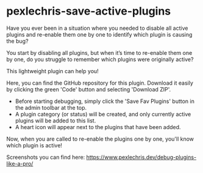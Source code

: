# pexlechris-save-active-plugins

Have you ever been in a situation where you needed to disable all active plugins and re-enable them one by one to identify which plugin is causing the bug?

You start by disabling all plugins, but when it’s time to re-enable them one by one, do you struggle to remember which plugins were originally active?

This lightweight plugin can help you!

Here, you can find the GitHub repository for this plugin. Download it easily by clicking the green 'Code' button and selecting 'Download ZIP'.


- Before starting debugging, simply click the 'Save Fav Plugins' button in the admin toolbar at the top.
- A plugin category (or status) will be created, and only currently active plugins will be added to this list.
- A heart icon will appear next to the plugins that have been added.

Now, when you are called to re-enable the plugins one by one, you'll know which plugin is active!

Screenshots you can find here: https://www.pexlechris.dev/debug-plugins-like-a-pro/
